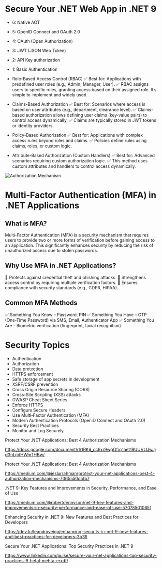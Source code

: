 # Secure Your .NET Web App in .NET 9
* 6: Native AOT
* 5: OpenID Connect and OAuth 2.0
* 4: OAuth (Open Authorization)
* 3: JWT (JSON Web Token)
* 2: API Key authorization
* 1: Basic Authentication

* Role-Based Access Control (RBAC)
✅ Best for: Applications with predefined user roles (e.g., Admin, Manager, User).
✅ RBAC assigns users to specific roles, granting access based on their assigned role. It’s simple to implement and widely used.
* Claims-Based Authorization
✅ Best for: Scenarios where access is based on user attributes (e.g., department, clearance level).
✅ Claims-based authorization allows defining user claims (key-value pairs) to control access dynamically.
✅ Claims are typically stored in JWT tokens or identity providers.
* Policy-Based Authorization
✅ Best for: Applications with complex access rules beyond roles and claims.
✅ Policies define rules using claims, roles, or custom logic.
* Attribute-Based Authorization (Custom Handlers)
✅ Best for: Advanced scenarios requiring custom authorization logic.
✅ This method uses custom attributes and handlers to control access dynamically.

![Authorization Mechanism](https://github.com/user-attachments/assets/df75377f-6b2f-48a4-aeee-4bbcf1bf0ffa)

# Multi-Factor Authentication (MFA) in .NET Applications

## What is MFA?

Multi-Factor Authentication (MFA) is a security mechanism that requires users to provide two or more forms of verification before gaining access to an application. This significantly enhances security by reducing the risk of unauthorized access due to stolen passwords.

## Why Use MFA in .NET Applications?
🔹 Protects against credential theft and phishing attacks.
🔹 Strengthens access control by requiring multiple verification factors.
🔹 Ensures compliance with security standards (e.g., GDPR, HIPAA).

## Common MFA Methods
✅ Something You Know – Password, PIN
✅ Something You Have – OTP (One-Time Password) via SMS, Email, Authenticator App
✅ Something You Are – Biometric verification (fingerprint, facial recognition)

# Security Topics
* Authentication
* Authorization
* Data protection
* HTTPS enforcement
* Safe storage of app secrets in development
* XSRF/CSRF prevention
* Cross Origin Resource Sharing (CORS)
* Cross-Site Scripting (XSS) attacks
* OWASP Cheat Sheet Series
* Enforce HTTPS
* Configure Secure Headers
* Use Multi-Factor Authentication (MFA)
* Modern Authentication Protocols (OpenID Connect and OAuth 2.0)
* Security Best Practices
* Monitor and Log Securely

Protect Your .NET Applications: Best 4 Authorization Mechanisms

https://docs.google.com/document/d/1RK6_cc9xr9wgOfrq1aet1RUUVzQwJjd3nLqdHWmTHBw/

Protect Your .NET Applications: Best 4 Authorization Mechanisms

https://medium.com/@jeslurrahman/protect-your-net-applications-best-4-authorization-mechanisms-7065550c5fb7

.NET 9: Key Features and Improvements in Security, Performance, and Ease of Use

https://medium.com/@robertdennyson/net-9-key-features-and-improvements-in-security-performance-and-ease-of-use-57078501065f

Enhancing Security in .NET 9: New Features and Best Practices for Developers

https://dev.to/leandroveiga/enhancing-security-in-net-9-new-features-and-best-practices-for-developers-3b39

Secure Your .NET Applications: Top Security Practices in .NET 9

https://www.linkedin.com/pulse/secure-your-net-applications-top-security-practices-9-hetal-mehta-erxdf/
